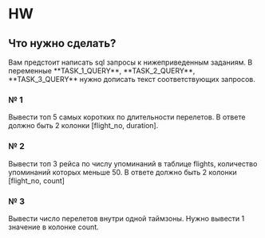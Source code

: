 # HW 
<h2>Что нужно сделать?</h2>
Вам предстоит написать sql запросы к нижеприведенным заданиям. В переменные **TASK_1_QUERY**,
**TASK_2_QUERY**, **TASK_3_QUERY** нужно дописать текст соответствующих запросов.

<h3>№ 1</h3>

Вывести топ 5 самых коротких по длительности перелетов.
В ответе должно быть 2 колонки [flight_no, duration].

<h3>№ 2</h3>

Вывести топ 3 рейса по числу упоминаний в таблице flights,
количество упоминаний которых меньше 50.
В ответе должно быть 2 колонки [flight_no, count]

<h3>№ 3</h3>

Вывести число перелетов внутри одной таймзоны.
Нужно вывести 1 значение в колонке count.
